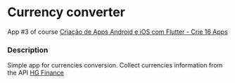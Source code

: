 # Currency converter

App #3 of course [Criação de Apps Android e iOS com Flutter - Crie 16 Apps](https://www.udemy.com/course/curso-completo-flutter-app-android-ios/)

### Description
Simple app for currencies conversion. Collect currencies information from the API [HG Finance](https://hgbrasil.com/status/finance)
